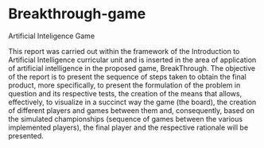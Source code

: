 # Breakthrough-game
Artificial Inteligence Game

This report was carried out within the framework of the Introduction to Artificial Intelligence curricular unit and is inserted in the area of application of artificial intelligence in the proposed game, BreakThrough. The objective of the report is to present the sequence of steps taken to obtain the final product, more specifically, to present the formulation of the problem in question and its respective tests, the creation of the means that allows, effectively, to visualize in a succinct way the game (the board), the creation of different players and games between them and, consequently, based on the simulated championships (sequence of games between the various implemented players), the final player and the respective rationale will be presented.
